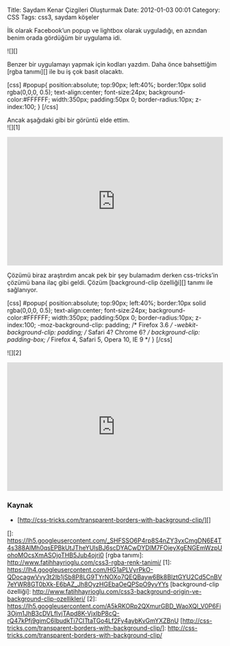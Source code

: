 Title: Saydam Kenar Çizgileri Oluşturmak
Date: 2012-01-03 00:01
Category: CSS
Tags: css3, saydam köşeler

İlk olarak Facebook’un popup ve lightbox olarak uyguladığı, en azından
benim orada gördüğüm bir uygulama idi.

![][]

Benzer bir uygulamayı yapmak için kodları yazdım. Daha önce bahsettiğim
[rgba tanımı][] ile bu iş çok basit olacaktı.

[css] #popup{ position:absolute; top:90px; left:40%; border:10px solid
rgba(0,0,0, 0.5); text-align:center; font-size:24px;
background-color:#FFFFFF; width:350px; padding:50px 0;
border-radius:10px; z-index:100; } [/css]

Ancak aşağıdaki gibi bir görüntü elde ettim.  
![][1]

<iframe style="width: 100%; height: 300px" src="http://jsfiddle.net/fatihhayri/UYJWH/1/embedded/result,css,html" allowfullscreen="allowfullscreen" frameborder="0"></iframe>

Çözümü biraz araştırdım ancak pek bir şey bulamadım derken css-tricks’in
çözümü bana ilaç gibi geldi. Çözüm [background-clip özelliği][] tanımı
ile sağlanıyor.

[css] #popup{ position:absolute; top:90px; left:40%; border:10px solid
rgba(0,0,0, 0.5); text-align:center; font-size:24px;
background-color:#FFFFFF; width:350px; padding:50px 0;
border-radius:10px; z-index:100; -moz-background-clip: padding; /*
Firefox 3.6 */ -webkit-background-clip: padding; /* Safari 4? Chrome
6? */ background-clip: padding-box; /* Firefox 4, Safari 5, Opera 10,
IE 9 */ } [/css]

![][2]

<iframe style="width: 100%; height: 300px" src="http://jsfiddle.net/fatihhayri/qjmyS/embedded/result,css,html" allowfullscreen="allowfullscreen" frameborder="0"></iframe>

### Kaynak

-   [http://css-tricks.com/transparent-borders-with-background-clip/][]</strong>

</p>

  []: https://lh5.googleusercontent.com/_SHFSSO6P4rp8S4nZY3vxCmgDN6E4T4s388AlMh0qsEPBkUtJTheYUlsBJ6scDYACwDYDlM7FOieyXgENGEmWzpUohoMOcsXmASOjoTHB5Jub4ojri0
  [rgba tanımı]: http://www.fatihhayrioglu.com/css3-rgba-renk-tanimi/
  [1]: https://lh4.googleusercontent.com/HG1aPLVyrPkO-QDocagwVvy3t2Ib1jSb8P8LG9TYrNOXo7QEQBayw6Bk8BlztGYU2Cd5CnBV7eYWR8GT0bXk-E6bAZ_Jh8OyzHGEbaOeQPSpO9yvYYs
  [background-clip özelliği]: http://www.fatihhayrioglu.com/css3-background-origin-ve-background-clip-ozellikleri/
  [2]: https://lh5.googleusercontent.com/A5kRKORp2QXmurGBD_WaoXQl_V0P6Fi3Ojm1JhB3cDVLfIvjTApd8K-VjxIbP8cQ-rQ47kPfj9gimC6IbudkTi7CITtaTGo4Lf2Fy4aybKvGmYXZBnU
  [http://css-tricks.com/transparent-borders-with-background-clip/]: http://css-tricks.com/transparent-borders-with-background-clip/
